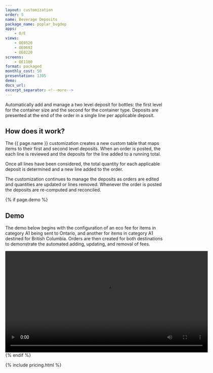 ```yaml
---
layout: customization
order: 5
name: Beverage Deposits
package_name: poplar_bvgdep
apps:
    - O/E
views:
    - OE0520
    - OE0692
    - OE0220
screens:
    - OE1100
format: packaged
monthly_cost: 50
presentation: 1395
demo: 
docs_url: 
excerpt_separator: <!--more-->
---
```


Automatically add and manage a two level deposit for bottles: the first level
for the container size and the second for the container type. Deposits are 
presented at the end of the order in a single line per applicable deposit.
<!--more-->

## How does it work?

The {{ page.name }} customization creates a new custom table that maps items
to their first and second level deposits.  When an order is posted, the 
each line is reviewed and the deposits for the line added to a running total.

Once all lines have been considered, the total quantity for each applicable 
deposit is determined and a new line added to the order.

The customization continues to manage the deposits as orders are edited and
quantities are updated or lines removed.  Whenever the order is posted the
deposits are re-computed and reconciled.

{% if page.demo %}
## Demo

The demo below begins with the configuration of an eco fee for items in 
category A1 being sent to Ontario, and another for items in category A1 
destined for British Columbia.  Orders are then created for both destinations
to demonstrate the automated adding, updating, and removal of fees.

<video width="640" controls>
  <source src="{{ page.demo }}" type="video/mp4">
  Your browser doesn't support the video tag.
</video>
{% endif %}

{% include pricing.html %}
